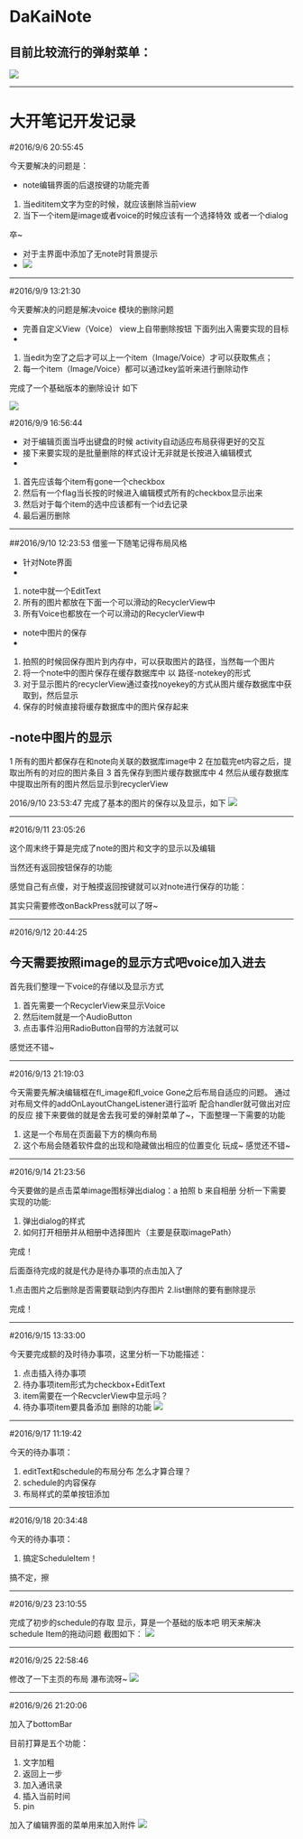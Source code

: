 # DaKaiNote
## 目前比较流行的弹射菜单：
![](http://i.imgur.com/qVlUwYD.gif)

----------
# 大开笔记开发记录
#2016/9/6 20:55:45 

今天要解决的问题是：
- note编辑界面的后退按键的功能完善
	
1. 当edititem文字为空的时候，就应该删除当前view
2. 当下一个item是image或者voice的时候应该有一个选择特效 或者一个dialog

卒~

- 对于主界面中添加了无note时背景提示
- ![](http://i.imgur.com/HqkGWaz.png)

----------
#2016/9/9 13:21:30 

今天要解决的问题是解决voice 模块的删除问题

- 完善自定义View（Voice） view上自带删除按钮
下面列出入需要实现的目标
-
1. 当edit为空了之后才可以上一个item（Image/Voice）才可以获取焦点；
2. 每一个item（Image/Voice）都可以通过key监听来进行删除动作

完成了一个基础版本的删除设计 如下

![](http://i.imgur.com/nebFhdH.gif)

#2016/9/9 16:56:44 

- 对于编辑页面当呼出键盘的时候 activity自动适应布局获得更好的交互
- 接下来要实现的是批量删除的样式设计无非就是长按进入编辑模式
- 
1. 首先应该每个item有gone一个checkbox
2. 然后有一个flag当长按的时候进入编辑模式所有的checkbox显示出来
3. 然后对于每个item的选中应该都有一个id去记录
4. 最后遍历删除


----------


##2016/9/10 12:23:53 
借鉴一下随笔记得布局风格

- 针对Note界面
-

1. note中就一个EditText
2. 所有的图片都放在下面一个可以滑动的RecyclerView中
3. 所有Voice也都放在一个可以滑动的RecyclerView中



- note中图片的保存
-
1. 拍照的时候回保存图片到内存中，可以获取图片的路径，当然每一个图片
2. 将一个note中的图片保存在缓存数据库中 以 路径-notekey的形式
3. 对于显示图片的recyclerView通过查找noyekey的方式从图片缓存数据库中获取到，然后显示
4. 保存的时候直接将缓存数据库中的图片保存起来

-note中图片的显示
-
1 所有的图片都保存在和note向关联的数据库image中
2 在加载完et内容之后，提取出所有的对应的图片条目
3 首先保存到图片缓存数据库中
4 然后从缓存数据库中提取出所有的图片然后显示到recyclerView

2016/9/10 23:53:47 
完成了基本的图片的保存以及显示，如下
![](http://i.imgur.com/aiWPp8n.png)

----------


#2016/9/11 23:05:26 

这个周末终于算是完成了note的图片和文字的显示以及编辑 

当然还有返回按钮保存的功能

感觉自己有点傻，对于触摸返回按键就可以对note进行保存的功能：

其实只需要修改onBackPress就可以了呀~


----------

#2016/9/12 20:44:25

今天需要按照image的显示方式吧voice加入进去
-

首先我们整理一下voice的存储以及显示方式

1. 首先需要一个RecyclerView来显示Voice
2. 然后item就是一个AudioButton
3. 点击事件沿用RadioButton自带的方法就可以

感觉还不错~


----------

#2016/9/13 21:19:03 


今天需要先解决编辑框在fl_image和fl_voice Gone之后布局自适应的问题。
通过对布局文件的addOnLayoutChangeListener进行监听 配合handler就可做出对应的反应
接下来要做的就是舍去我可爱的弹射菜单了~，下面整理一下需要的功能

1. 这是一个布局在页面最下方的横向布局
2. 这个布局会随着软件盘的出现和隐藏做出相应的位置变化
玩成~
感觉还不错~

----------
#2016/9/14 21:23:56 


今天要做的是点击菜单image图标弹出dialog：a 拍照 b 来自相册
分析一下需要实现的功能:

1. 弹出dialog的样式
2. 如何打开相册并从相册中选择图片（主要是获取imagePath）

完成！

后面亟待完成的就是代办是待办事项的点击加入了

1.点击图片之后删除是否需要联动到内存图片
2.list删除的要有删除提示

完成！

----------

#2016/9/15 13:33:00 

今天要完成额的及时待办事项，这里分析一下功能描述：
1. 点击插入待办事项
2. 待办事项item形式为checkbox+EditText
3. item需要在一个RecvclerView中显示吗？
4. 待办事项item要具备添加 删除的功能
![](http://i.imgur.com/PZ1sYBB.png)


----------

#2016/9/17 11:19:42 

今天的待办事项：

1. editText和schedule的布局分布 怎么才算合理？
2. schedule的内容保存
3. 布局样式的菜单按钮添加


----------

#2016/9/18 20:34:48 

今天的待办事项：

1. 搞定ScheduleItem！

搞不定，擦


----------
#2016/9/23 23:10:55 

完成了初步的schedule的存取 显示，算是一个基础的版本吧
明天来解决schedule Item的拖动问题
截图如下：
![](http://i.imgur.com/JDFLxmw.png)

----------
#2016/9/25 22:58:46 

修改了一下主页的布局  瀑布流呀~
![](http://i.imgur.com/211nkuD.png)

----------
#2016/9/26 21:20:06 

加入了bottomBar

目前打算是五个功能：
1. 文字加粗
2. 返回上一步
3. 加入通讯录
4. 插入当前时间
5. pin

加入了编辑界面的菜单用来加入附件
![](http://i.imgur.com/aIp8zKz.png)







 




